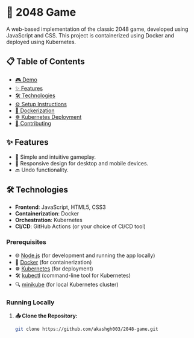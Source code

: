 # 🚀 2048 Game

A web-based implementation of the classic 2048 game, developed using JavaScript and CSS. This project is containerized using Docker and deployed using Kubernetes.

## 📋 Table of Contents

- [🎮 Demo](#demo)
- [✨ Features](#features)
- [🛠️ Technologies](#technologies)
- [⚙️ Setup Instructions](#setup-instructions)
- [🐳 Dockerization](#dockerization)
- [☸️ Kubernetes Deployment](#kubernetes-deployment)
- [🤝 Contributing](#contributing)


## ✨ Features

- 🎯 Simple and intuitive gameplay.
- 📱 Responsive design for desktop and mobile devices.
- 🔙 Undo functionality.

## 🛠️ Technologies

- **Frontend**: JavaScript, HTML5, CSS3
- **Containerization**: Docker
- **Orchestration**: Kubernetes
- **CI/CD**: GitHub Actions (or your choice of CI/CD tool)


### Prerequisites

- 🌐 [Node.js](https://nodejs.org/) (for development and running the app locally)
- 🐳 [Docker](https://www.docker.com/) (for containerization)
- ☸️ [Kubernetes](https://kubernetes.io/) (for deployment)
- 🛠️ [kubectl](https://kubernetes.io/docs/tasks/tools/) (command-line tool for Kubernetes)
- 🔍 [minikube](https://minikube.sigs.k8s.io/docs/start/) (for local Kubernetes cluster)

### Running Locally

1. **📥 Clone the Repository:**

   ```bash
   git clone https://github.com/akashgh003/2048-game.git
   
